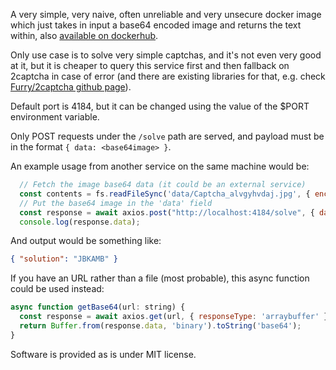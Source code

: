 A very simple, very naive, often unreliable and very unsecure docker image which just takes in input a base64 encoded
image and returns the text within, also [available on dockerhub](https://hub.docker.com/r/pierpytom/very-naive-captcha-solver).

Only use case is to solve very simple captchas, and it's not even very good at it, but it is cheaper to query this service 
first and then fallback on 2captcha in case of error (and there are existing libraries for that, e.g. check
[Furry/2captcha github page](https://github.com/Furry/2captcha)).

Default port is 4184, but it can be changed using the value of the $PORT environment variable.

Only POST requests under the `/solve` path are served, and payload must be in the format `{ data: <base64image> }`. 

An example usage from another service on the same machine would be:
```javascript
  // Fetch the image base64 data (it could be an external service)
  const contents = fs.readFileSync('data/Captcha_alvgyhvdaj.jpg', { encoding: 'base64' });
  // Put the base64 image in the 'data' field 
  const response = await axios.post("http://localhost:4184/solve", { data: contents }))
  console.log(response.data);
```

And output would be something like:
```json
{ "solution": "JBKAMB" }
```

If you have an URL rather than a file (most probable), this async function could be used instead:
```javascript
async function getBase64(url: string) {
  const response = await axios.get(url, { responseType: 'arraybuffer' });
  return Buffer.from(response.data, 'binary').toString('base64');
}
```

Software is provided as is under MIT license.